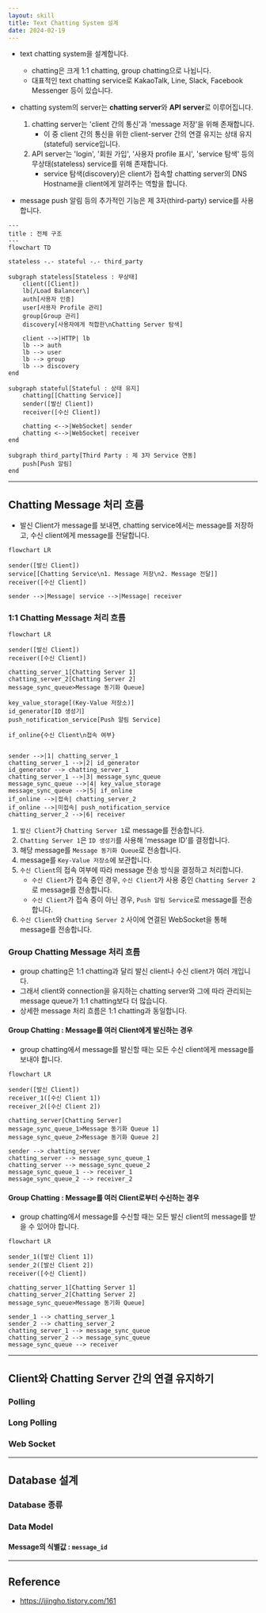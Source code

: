 ```yaml
---
layout: skill
title: Text Chatting System 설계
date: 2024-02-19
---
```





- text chatting system을 설계합니다.
    - chatting은 크게 1:1 chatting, group chatting으로 나뉩니다.
    - 대표적인 text chatting service로 KakaoTalk, Line, Slack, Facebook Messenger 등이 있습니다.

- chatting system의 server는 **chatting server**와 **API server**로 이루어집니다.
    1. chatting server는 'client 간의 통신'과 'message 저장'을 위해 존재합니다.
        - 이 중 client 간의 통신을 위한 client-server 간의 연결 유지는 상태 유지(stateful) service입니다.
    2. API server는 'login', '회원 가입', '사용자 profile 표시', 'service 탐색' 등의 무상태(stateless) service를 위해 존재합니다.
        - service 탐색(discovery)은 client가 접속할 chatting server의 DNS Hostname을 client에게 알려주는 역할을 합니다.

- message push 알림 등의 추가적인 기능은 제 3자(third-party) service를 사용합니다.

```mermaid
---
title : 전체 구조
---
flowchart TD

stateless -.- stateful -.- third_party

subgraph stateless[Stateless : 무상태]
    client([Client])
    lb[/Load Balancer\]
    auth[사용자 인증]
    user[사용자 Profile 관리]
    group[Group 관리]
    discovery[사용자에게 적합한\nChatting Server 탐색]

    client -->|HTTP| lb
    lb --> auth
    lb --> user
    lb --> group
    lb --> discovery
end

subgraph stateful[Stateful : 상태 유지]
    chatting[[Chatting Service]]
    sender([발신 Client])
    receiver([수신 Client])

    chatting <-->|WebSocket| sender
    chatting <-->|WebSocket| receiver
end

subgraph third_party[Third Party : 제 3자 Service 연동]
    push[Push 알림]
end
```




---




## Chatting Message 처리 흐름

- 발신 Client가 message를 보내면, chatting service에서는 message를 저장하고, 수신 client에게 message를 전달합니다.

```mermaid
flowchart LR

sender([발신 Client])
service[[Chatting Service\n1. Message 저장\n2. Message 전달]]
receiver([수신 Client])

sender -->|Message| service -->|Message| receiver
```


### 1:1 Chatting Message 처리 흐름

```mermaid
flowchart LR

sender([발신 Client])
receiver([수신 Client])

chatting_server_1[Chatting Server 1]
chatting_server_2[Chatting Server 2]
message_sync_queue>Message 동기화 Queue]

key_value_storage[(Key-Value 저장소)]
id_generator[ID 생성기]
push_notification_service[Push 알림 Service]

if_online{수신 Client\n접속 여부}


sender -->|1| chatting_server_1
chatting_server_1 -->|2| id_generator
id_generator --> chatting_server_1
chatting_server_1 -->|3| message_sync_queue
message_sync_queue -->|4| key_value_storage
message_sync_queue -->|5| if_online
if_online -->|접속| chatting_server_2
if_online -->|미접속| push_notification_service
chatting_server_2 -->|6| receiver
```

1. `발신 Client`가 `Chatting Server 1`로 message를 전송합니다.
2. `Chatting Server 1`은 `ID 생성기`를 사용해 'message ID'를 결정합니다.
3. 해당 message를 `Message 동기화 Queue`로 전송합니다.
4. message를 `Key-Value 저장소`에 보관합니다.
5. `수신 Client`의 접속 여부에 따라 message 전송 방식을 결정하고 처리합니다.
    - `수신 Client`가 접속 중인 경우, `수신 Client`가 사용 중인 `Chatting Server 2`로 message를 전송합니다.
    - `수신 Client`가 접속 중이 아닌 경우, `Push 알림 Service`로 message를 전송합니다.
6. `수신 Client`와 `Chatting Server 2` 사이에 연결된 WebSocket을 통해 message를 전송합니다.


### Group Chatting Message 처리 흐름

- group chatting은 1:1 chatting과 달리 발신 client나 수신 client가 여러 개입니다.
- 그래서 client와 connection을 유지하는 chatting server와 그에 따라 관리되는 message queue가 1:1 chatting보다 더 많습니다.
- 상세한 message 처리 흐름은 1:1 chatting과 동일합니다.

#### Group Chatting : Message를 여러 Client에게 발신하는 경우

- group chatting에서 message를 발신할 때는 모든 수신 client에게 message를 보내야 합니다.

```mermaid
flowchart LR

sender([발신 Client])
receiver_1([수신 Client 1])
receiver_2([수신 Client 2])

chatting_server[Chatting Server]
message_sync_queue_1>Message 동기화 Queue 1]
message_sync_queue_2>Message 동기화 Queue 2]

sender --> chatting_server
chatting_server --> message_sync_queue_1
chatting_server --> message_sync_queue_2
message_sync_queue_1 --> receiver_1
message_sync_queue_2 --> receiver_2
```

#### Group Chatting : Message를 여러 Client로부터 수신하는 경우

- group chatting에서 message를 수신할 때는 모든 발신 client의 message를 받을 수 있어야 합니다.

```mermaid
flowchart LR

sender_1([발신 Client 1])
sender_2([발신 Client 2])
receiver([수신 Client])

chatting_server_1[Chatting Server 1]
chatting_server_2[Chatting Server 2]
message_sync_queue>Message 동기화 Queue]

sender_1 --> chatting_server_1
sender_2 --> chatting_server_2
chatting_server_1 --> message_sync_queue
chatting_server_2 --> message_sync_queue
message_sync_queue --> receiver
```




---




## Client와 Chatting Server 간의 연결 유지하기


### Polling


### Long Polling


### Web Socket




---




## Database 설계


### Database 종류


### Data Model

#### Message의 식별값 : `message_id`





---






## Reference

- <https://jjingho.tistory.com/161>

